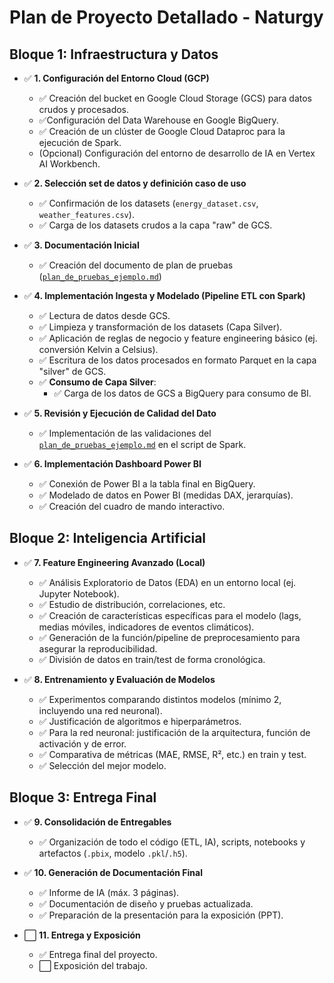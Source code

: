 # Plan de Proyecto Detallado - Naturgy

## Bloque 1: Infraestructura y Datos

- ✅ **1. Configuración del Entorno Cloud (GCP)**
  - ✅ Creación del bucket en Google Cloud Storage (GCS) para datos crudos y procesados.
  - ✅Configuración del Data Warehouse en Google BigQuery.
  - ✅ Creación de un clúster de Google Cloud Dataproc para la ejecución de Spark.
  - (Opcional) Configuración del entorno de desarrollo de IA en Vertex AI Workbench.

- ✅ **2. Selección set de datos y definición caso de uso**
  - ✅ Confirmación de los datasets (`energy_dataset.csv`, `weather_features.csv`).
  - ✅ Carga de los datasets crudos a la capa "raw" de GCS.

- ✅ **3. Documentación Inicial**
  - ✅ Creación del documento de plan de pruebas ([`plan_de_pruebas_ejemplo.md`](./0_BigData/Documentacion_BigData/plan_de_pruebas_ejemplo.md))

- ✅ **4. Implementación Ingesta y Modelado (Pipeline ETL con Spark)**
  - ✅ Lectura de datos desde GCS.
  - ✅ Limpieza y transformación de los datasets (Capa Silver).
  - ✅ Aplicación de reglas de negocio y feature engineering básico (ej. conversión Kelvin a Celsius).
  - ✅ Escritura de los datos procesados en formato Parquet en la capa "silver" de GCS.
  - ✅ **Consumo de Capa Silver**:
    - ✅ Carga de los datos de GCS a BigQuery para consumo de BI.

- ✅ **5. Revisión y Ejecución de Calidad del Dato**
  - ✅ Implementación de las validaciones del [`plan_de_pruebas_ejemplo.md`](./0_BigData/Documentacion_BigData/plan_de_pruebas_ejemplo.md) en el script de Spark.

- ✅ **6. Implementación Dashboard Power BI**
  - ✅ Conexión de Power BI a la tabla final en BigQuery.
  - ✅ Modelado de datos en Power BI (medidas DAX, jerarquías).
  - ✅ Creación del cuadro de mando interactivo.

## Bloque 2: Inteligencia Artificial

- ✅ **7. Feature Engineering Avanzado (Local)**
  - ✅ Análisis Exploratorio de Datos (EDA) en un entorno local (ej. Jupyter Notebook).
  - ✅ Estudio de distribución, correlaciones, etc.
  - ✅ Creación de características específicas para el modelo (lags, medias móviles, indicadores de eventos climáticos).
  - ✅ Generación de la función/pipeline de preprocesamiento para asegurar la reproducibilidad.
  - ✅ División de datos en train/test de forma cronológica.

- ✅ **8. Entrenamiento y Evaluación de Modelos**
  - ✅ Experimentos comparando distintos modelos (mínimo 2, incluyendo una red neuronal).
  - ✅ Justificación de algoritmos e hiperparámetros.
  - ✅ Para la red neuronal: justificación de la arquitectura, función de activación y de error.
  - ✅ Comparativa de métricas (MAE, RMSE, R², etc.) en train y test.
  - ✅ Selección del mejor modelo.

## Bloque 3: Entrega Final

- ✅ **9. Consolidación de Entregables**
  - ✅ Organización de todo el código (ETL, IA), scripts, notebooks y artefactos (`.pbix`, modelo `.pkl`/`.h5`).

- ✅ **10. Generación de Documentación Final**
  - ✅ Informe de IA (máx. 3 páginas).
  - ✅ Documentación de diseño y pruebas actualizada.
  - ✅ Preparación de la presentación para la exposición (PPT).

- ⬜️ **11. Entrega y Exposición**
    - ✅ Entrega final del proyecto.
    - ⬜️ Exposición del trabajo.

